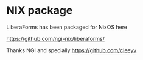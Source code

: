 # NIX package


LiberaForms has been packaged for NixOS here

https://github.com/ngi-nix/liberaforms/

Thanks NGI and specially https://github.com/cleeyv
